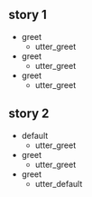 ## story 1
* greet
  - utter_greet
* greet
  - utter_greet
* greet
  - utter_greet

## story 2
* default
  - utter_greet
* greet
  - utter_greet
* greet
  - utter_default
